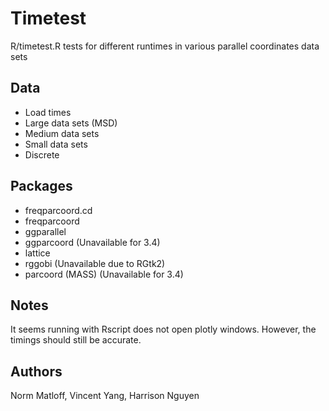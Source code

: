 # Timetest
R/timetest.R tests for different runtimes in various parallel coordinates
data sets

## Data
* Load times
* Large data sets (MSD)
* Medium data sets
* Small data sets
* Discrete

## Packages 
* freqparcoord.cd
* freqparcoord
* ggparallel
* ggparcoord (Unavailable for 3.4)
* lattice
* rggobi (Unavailable due to RGtk2)
* parcoord (MASS) (Unavailable for 3.4)

## Notes
It seems running with Rscript does not open plotly windows. However, the 
timings should still be accurate.

## Authors
Norm Matloff, Vincent Yang, Harrison Nguyen
